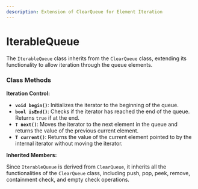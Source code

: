 ```yaml
---
description: Extension of ClearQueue for Element Iteration
---
```


# IterableQueue

The `IterableQueue` class inherits from the `ClearQueue` class, extending its functionality to allow iteration through the queue elements.

### Class Methods

**Iteration Control:**

* **`void begin()`**: Initializes the iterator to the beginning of the queue.
* **`bool isEnd()`**: Checks if the iterator has reached the end of the queue. Returns `true` if at the end.
* **`T next()`**: Moves the iterator to the next element in the queue and returns the value of the previous current element.
* **`T current()`**: Returns the value of the current element pointed to by the internal iterator without moving the iterator.

**Inherited Members:**

Since `IterableQueue` is derived from `ClearQueue`, it inherits all the functionalities of the `ClearQueue` class, including push, pop, peek, remove, containment check, and empty check operations.
